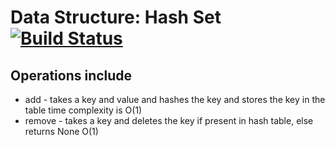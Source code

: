 # Data Structure: Hash Set [![Build Status](https://travis-ci.org/lukebiggerstaff/simple-python-ds.svg?branch=master)](https://travis-ci.org/lukebiggerstaff/simple-python-ds)

## Operations include
- add - takes a key and value and hashes the key and stores the key in the table time complexity is O(1)
- remove - takes a key and deletes the key if present in hash table, else returns None O(1)
